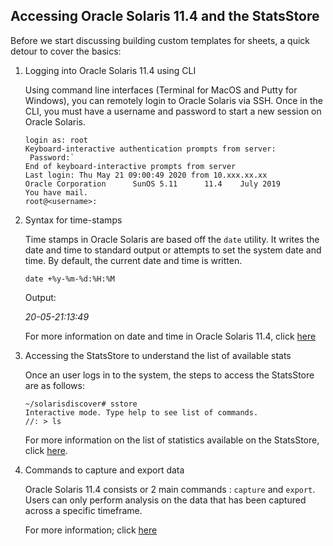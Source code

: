 ## Accessing Oracle Solaris 11.4 and the StatsStore

Before we start discussing building custom templates for sheets, a quick detour to cover the basics:

1. Logging into Oracle Solaris 11.4 using CLI

   Using command line interfaces (Terminal for MacOS and Putty for Windows), you can remotely login to Oracle Solaris via SSH. Once in the CLI, you must have a username and password to start a new session on Oracle Solaris.

   ```
   login as: root
   Keyboard-interactive authentication prompts from server:
    Password:`
   End of keyboard-interactive prompts from server
   Last login: Thu May 21 09:00:49 2020 from 10.xxx.xx.xx
   Oracle Corporation      SunOS 5.11      11.4    July 2019
   You have mail.
   root@<username>:	
   ```

   

2. Syntax for time-stamps

   Time stamps in Oracle Solaris are based off the  `date` utility. It writes the date and time to standard output or attempts to set the system date and time. By default, the current date and time is written.

   ```
   date +%y-%m-%d:%H:%M
   ```

   Output:

   *20-05-21:13:49*

   For more information on date and time in Oracle Solaris 11.4, click [here](https://docs.oracle.com/cd/E86824_01/html/E54763/date-1.html#REFMAN1date-1)

   

3. Accessing the StatsStore to understand the list of available stats

   Once an user logs in to the system, the steps to access the StatsStore are as follows:

   ```
   ~/solarisdiscover# sstore
   Interactive mode. Type help to see list of commands.
   //: > ls
   ```

   For more information on the list of statistics available on the StatsStore, click [here](https://docs.oracle.com/cd/E37838_01/html/E56520/ssids.html#SSTORssidstructure).	

   

4. Commands to capture and export data

   Oracle Solaris 11.4 consists or 2 main commands : `capture` and `export`. Users can only perform analysis on the data that has been captured across a specific timeframe. 

   

   For more information; click [here](https://docs.oracle.com/cd/E37838_01/html/E56520/adminanalytics.html)
   
   
